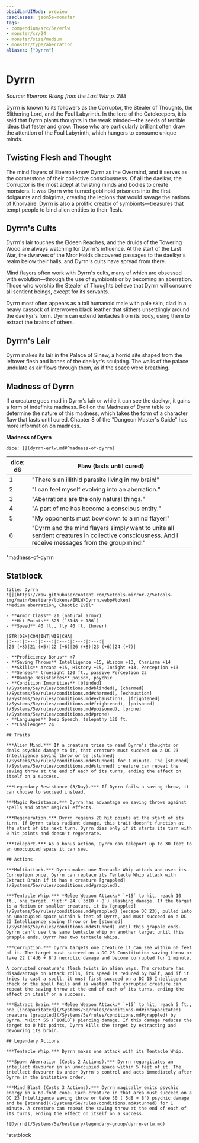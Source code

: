 ```yaml
---
obsidianUIMode: preview
cssclasses: json5e-monster
tags:
- compendium/src/5e/erlw
- monster/cr/24
- monster/size/medium
- monster/type/aberration
aliases: ["Dyrrn"]
---
```

# Dyrrn
*Source: Eberron: Rising from the Last War p. 288*  

Dyrrn is known to its followers as the Corruptor, the Stealer of Thoughts, the Slithering Lord, and the Foul Labyrinth. In the lore of the Gatekeepers, it is said that Dyrrn plants thoughts in the weak minded—the seeds of terrible ideas that fester and grow. Those who are particularly brilliant often draw the attention of the Foul Labyrinth, which hungers to consume unique minds.

## Twisting Flesh and Thought

The mind flayers of Eberron know Dyrrn as the Overmind, and it serves as the cornerstone of their collective consciousness. Of all the daelkyr, the Corruptor is the most adept at twisting minds and bodies to create monsters. It was Dyrrn who turned goblinoid prisoners into the first dolgaunts and dolgrims, creating the legions that would savage the nations of Khorvaire. Dyrrn is also a prolific creator of symbionts—treasures that tempt people to bind alien entities to their flesh.

## Dyrrn's Cults

Dyrrn's lair touches the Eldeen Reaches, and the druids of the Towering Wood are always watching for Dyrrn's influence. At the start of the Last War, the dwarves of the Mror Holds discovered passages to the daelkyr's realm below their halls, and Dyrrn's cults have spread from there.

Mind flayers often work with Dyrrn's cults, many of which are obsessed with evolution—through the use of symbionts or by becoming an aberration. Those who worship the Stealer of Thoughts believe that Dyrrn will consume all sentient beings, except for its servants.

Dyrrn most often appears as a tall humanoid male with pale skin, clad in a heavy cassock of interwoven black leather that slithers unsettlingly around the daelkyr's form. Dyrrn can extend tentacles from its body, using them to extract the brains of others.

## Dyrrn's Lair

Dyrrn makes its lair in the Palace of Sinew, a horrid site shaped from the leftover flesh and bones of the daelkyr's sculpting. The walls of the palace undulate as air flows through them, as if the space were breathing.

## Madness of Dyrrn

If a creature goes mad in Dyrrn's lair or while it can see the daelkyr, it gains a form of indefinite madness. Roll on the Madness of Dyrrn table to determine the nature of this madness, which takes the form of a character flaw that lasts until cured. Chapter 8 of the "Dungeon Master's Guide" has more information on madness.

**Madness of Dyrrn**

`dice: [](dyrrn-erlw.md#^madness-of-dyrrn)`

| dice: d6 | Flaw (lasts until cured) |
|----------|--------------------------|
| 1 | "There's an illithid parasite living in my brain!" |
| 2 | "I can feel myself evolving into an aberration." |
| 3 | "Aberrations are the only natural things." |
| 4 | "A part of me has become a conscious entity." |
| 5 | "My opponents must bow down to a mind flayer!" |
| 6 | "Dyrrn and the mind flayers simply want to unite all sentient creatures in collective consciousness. And I receive messages from the group mind!" |
^madness-of-dyrrn

## Statblock

```ad-statblock
title: Dyrrn
![](https://raw.githubusercontent.com/5etools-mirror-2/5etools-img/main/bestiary/tokens/ERLW/Dyrrn.webp#token)
*Medium aberration, Chaotic Evil*

- **Armor Class** 21 (natural armor)
- **Hit Points** 325 (`31d8 + 186`)
- **Speed** 40 ft., fly 40 ft. (hover)

|STR|DEX|CON|INT|WIS|CHA|
|:---:|:---:|:---:|:---:|:---:|:---:|
|26 (+8)|21 (+5)|22 (+6)|26 (+8)|23 (+6)|24 (+7)|

- **Proficiency Bonus** +7
- **Saving Throws** Intelligence +15, Wisdom +13, Charisma +14
- **Skills** Arcana +15, History +15, Insight +13, Perception +13
- **Senses** truesight 120 ft., passive Perception 23
- **Damage Resistances** poison, psychic
- **Condition Immunities** [blinded](/Systems/5e/rules/conditions.md#blinded), [charmed](/Systems/5e/rules/conditions.md#charmed), [exhaustion](/Systems/5e/rules/conditions.md#exhaustion), [frightened](/Systems/5e/rules/conditions.md#frightened), [poisoned](/Systems/5e/rules/conditions.md#poisoned), [prone](/Systems/5e/rules/conditions.md#prone)
- **Languages** Deep Speech, telepathy 120 ft.
- **Challenge** 24

## Traits

***Alien Mind.*** If a creature tries to read Dyrrn's thoughts or deals psychic damage to it, that creature must succeed on a DC 23 Intelligence saving throw or be [stunned](/Systems/5e/rules/conditions.md#stunned) for 1 minute. The [stunned](/Systems/5e/rules/conditions.md#stunned) creature can repeat the saving throw at the end of each of its turns, ending the effect on itself on a success.

***Legendary Resistance (3/Day).*** If Dyrrn fails a saving throw, it can choose to succeed instead.

***Magic Resistance.*** Dyrrn has advantage on saving throws against spells and other magical effects.

***Regeneration.*** Dyrrn regains 20 hit points at the start of its turn. If Dyrrn takes radiant damage, this trait doesn't function at the start of its next turn. Dyrrn dies only if it starts its turn with 0 hit points and doesn't regenerate.

***Teleport.*** As a bonus action, Dyrrn can teleport up to 30 feet to an unoccupied space it can see.

## Actions

***Multiattack.*** Dyrrn makes one Tentacle Whip attack and uses its Corruption once. Dyrrn can replace its Tentacle Whip attack with Extract Brain if it has a creature [grappled](/Systems/5e/rules/conditions.md#grappled).

***Tentacle Whip.*** *Melee Weapon Attack:* `+15` to hit, reach 10 ft., one target. *Hit:* 24 (`3d10 + 8`) slashing damage. If the target is a Medium or smaller creature, it is [grappled](/Systems/5e/rules/conditions.md#grappled) (escape DC 23), pulled into an unoccupied space within 5 feet of Dyrrn, and must succeed on a DC 23 Intelligence saving throw or be [stunned](/Systems/5e/rules/conditions.md#stunned) until this grapple ends. Dyrrn can't use the same tentacle whip on another target until this grapple ends. Dyrrn has two tentacle whips.

***Corruption.*** Dyrrn targets one creature it can see within 60 feet of it. The target must succeed on a DC 23 Constitution saving throw or take 22 (`4d6 + 8`) necrotic damage and become corrupted for 1 minute.

A corrupted creature's flesh twists in alien ways. The creature has disadvantage on attack rolls, its speed is reduced by half, and if it tries to cast a spell, it must first succeed on a DC 15 Intelligence check or the spell fails and is wasted. The corrupted creature can repeat the saving throw at the end of each of its turns, ending the effect on itself on a success.

***Extract Brain.*** *Melee Weapon Attack:* `+15` to hit, reach 5 ft., one [incapacitated](/Systems/5e/rules/conditions.md#incapacitated) creature [grappled](/Systems/5e/rules/conditions.md#grappled) by Dyrrn. *Hit:* 55 (`10d10`) piercing damage. If this damage reduces the target to 0 hit points, Dyrrn kills the target by extracting and devouring its brain.

## Legendary Actions

***Tentacle Whip.*** Dyrrn makes one attack with its Tentacle Whip.

***Spawn Aberration (Costs 2 Actions).*** Dyrrn regurgitates an intellect devourer in an unoccupied space within 5 feet of it. The intellect devourer is under Dyrrn's control and acts immediately after Dyrrn in the initiative order.

***Mind Blast (Costs 3 Actions).*** Dyrrn magically emits psychic energy in a 60-foot cone. Each creature in that area must succeed on a DC 23 Intelligence saving throw or take 30 (`5d8 + 8`) psychic damage and be [stunned](/Systems/5e/rules/conditions.md#stunned) for 1 minute. A creature can repeat the saving throw at the end of each of its turns, ending the effect on itself on a success.

![Dyrrn](/Systems/5e/bestiary/legendary-group/dyrrn-erlw.md)
```
^statblock